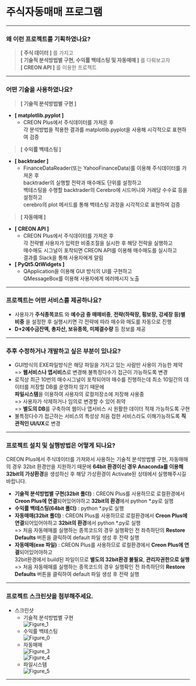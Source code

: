 # 주식자동매매 프로그램
------------
### 왜 이런 프로젝트를 기획하였나요?
> **[ 주식 데이터 ]** 를 가지고<br/>
> **[ 기술적 분석방법별 구현, 수익률 백테스팅 및 자동매매 ]** 를 다뤄보고자<br/>
> **[ CREON API ]** 를 이용한 프로젝트<br/>
------------
### 어떤 기술을 사용하였나요?
> **[ 기술적 분석방법별 구현 ]**
+ **[ matplotlib.pyplot ]** 
  + CREON Plus에서 주식데이터를 가져온 후<br/>
    각 분석방법을 적용한 결과를 matplotlib.pyplot을 사용해 시각적으로 표현하여 검증
> **[ 수익률 백테스팅 ]**
+ **[ backtrader ]** 
  + FinanceDataReader(또는 YahooFinanceData)를 이용해 주식데이터를 가져온 후<br/>
    backtrader의 실행할 전략과 매수매도 단위를 설정하고<br/>
    백테스팅을 수행할 backtrader의 Cerebro에 시드머니와 거래당 수수료 등을 설정하고<br/>
    cerebro의 plot 메서드를 통해 백테스팅 과정을 시각적으로 표현하여 검증
> **[ 자동매매 ]**
+ **[ CREON API ]** 
  + CREON Plus에서 주식데이터를 가져온 후<br/>
    각 전략별 사용자가 입력한 비중조절을 실시한 후 해당 전략을 실행하고<br/>
    매수매도 시그널이 포착되면 CREON API를 이용해 매수매도를 실시하고<br/>
    결과를 Slack을 통해 사용자에게 알림
+ **[ PyQt5.QtWidgets ]** 
  + QApplication을 이용해 GUI 방식의 UI를 구현하고<br/>
    QMessageBox를 이용해 사용자에게 에러메시지 노출
------------
### 프로젝트는 어떤 서비스를 제공하나요?
+ 사용자가 **주식종목코드** 와 **예수금 중 매매비중**, **전략(하락장, 횡보장, 강세장 등)별 비중** 을 설정한 후 실행시키면 각 전략에 따라 매수와 매도를 자동으로 진행
+ **D+2예수금잔액, 총자산, 보유종목, 미체결수량** 등 정보를 제공
------------
### 추후 수정하거나 개발하고 싶은 부분이 있나요?
+ GUI방식의 EXE파일방식은 해당 파일을 가지고 있는 사람만 사용이 가능한 제약<br/>
  => **웹서비스나 앱서비스**로 변경해 불특정다수가 접근이 가능하도록 변경
+ 로직상 최근 10번의 매수시그널이 포착되어야 매수를 진행하는데 최소 10일간의 데이터를 저장할 DB를 운영하지 않기 때문에<br/>
  **파일시스템**을 이용하여 사용자의 로컬저장소에 저장해 사용중<br/>
  => 사용자가 삭제하거나 임의로 변경할 수 있어 취약<br/>
  => **별도의 DB**를 구축하여 웹이나 앱서비스 시 원활한 데이터 적재 가능하도록 구현
+ 불특정다수가 접근하는 서비스의 특성상 처음 접한 서비스라도 이해가능하도록 **직관적인 UI/UX**로 변경
------------
### 프로젝트 설치 및 실행방법은 어떻게 되나요?
CREON Plus에서 주식데이터를 가져와서 사용하는 기술적 분석방법별 구현, 자동매매의 경우 32bit 환경만을 지원하기 때문에 **64bit 환경이신 경우 Anaconda를 이용해 32bit의 가상환경**을 생성하신 후 해당 가상환경이 Activate된 상태에서 실행해주시길 바랍니다.
+ **기술적 분석방법별 구현(32bit 폴더)** : CREON Plus를 사용하므로 로컬환경에서 **Creon Plus에 연결**되어있어야하고 **32bit의 환경**에서 python *.py로 실행
+ **수익률 백테스팅(64bit 폴더)** : python *.py로 실행
+ **자동매매(32bit 폴더)** : CREON Plus를 사용하므로 로컬환경에서 **Creon Plus에 연결**되어있어야하고 **32bit의 환경**에서 python *.py로 실행<br/>
  => 처음 자동매매를 실행하는 종목코드의 경우 실행확인 전 좌측하단의 **Restore Defaults** 버튼을 클릭하여 default 파일 생성 후 전략 실행
+ **자동매매(exe 파일)** : CREON Plus를 사용하므로 로컬환경에서 **Creon Plus에 연결**되어있어야하고 <br/>
  32bit환경에서 build된 파일이므로 **별도의 32bit환경 불필요**, **관리자권한으로 실행**<br/>
  => 처음 자동매매를 실행하는 종목코드의 경우 실행확인 전 좌측하단의 **Restore Defaults** 버튼을 클릭하여 default 파일 생성 후 전략 실행
------------
### 프로젝트 스크린샷을 첨부해주세요.
+ 스크린샷
  + 기술적 분석방법별 구현<br/>
    ![Figure_1](https://github.com/ParkSungCheol/stockauto/assets/93702296/c83bb75a-cb50-48d1-be94-dc0425ce85ae)
  + 수익률 백테스팅<br/>
    ![Figure_0](https://github.com/ParkSungCheol/stockauto/assets/93702296/d344e920-5306-4b26-a2f7-23e80f4e89a7)
  + 자동매매<br/>
    ![Figure_3](https://github.com/ParkSungCheol/stockauto/assets/93702296/ffcdf7b4-2677-4025-a11f-2a80d4293157)<br/>
    ![Figure_4](https://github.com/ParkSungCheol/stockauto/assets/93702296/7f83db71-77de-48f8-8c6c-69f7808bc154)
  + 파일시스템<br/>
    ![Figure_5](https://github.com/ParkSungCheol/stockauto/assets/93702296/1935fe30-a1cc-4b13-ba4c-00808bc972da)
------------
